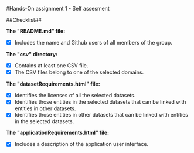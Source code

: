 
#Hands-On assignment 1 - Self assesment

##Checklist##

**The "README.md" file:**
- [x] Includes the name and Github users of all members of the group.

**The "csv" directory:**
- [x] Contains at least one CSV file.
- [x] The CSV files belong to one of the selected domains.

**The "datasetRequirements.html" file:**
- [x] Identifies the licenses of all the selected datasets.
- [x] Identifies those entities in the selected datasets that can be linked with entities in other datasets.
- [x] Identifies those entities in other datasets that can be linked with entities in the selected datasets.

**The "applicationRequirements.html” file:**
- [x] Includes a description of the application user interface.
